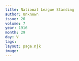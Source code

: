 ```yaml
---
title: National League Standing
author: Unknown
issue: 26
volume: 7
year: 1916
month: 29
day: V
tags:
layout: page.njk
image:
---
```

